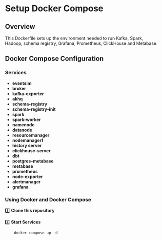 # Setup Docker Compose

## Overview
This Dockerfile sets up the environment needed to run Kafka, Spark, Hadoop, schema registry, Grafana, Prometheus, ClickHouse and Metabase.

## Docker Compose Configuration

### Services

- **eventsim**
- **broker**
- **kafka-exporter**
- **akhq**
- **schema-registry**
- **schema-registry-init**
- **spark**
- **spark-worker**
- **namenode**
- **datanode**
- **resourcemanager**
- **nodemanager1**
- **history server**
- **clickhouse-server**
- **dbt**
- **postgres-metabase**
- **metabase**
- **prometheus**
- **node-exporter**
- **alertmanager**
- **grafana**

### Using Docker and Docker Compose

1️⃣ **Clone this repository**

2️⃣ **Start Services** 

```
    docker-compose up -d
```




